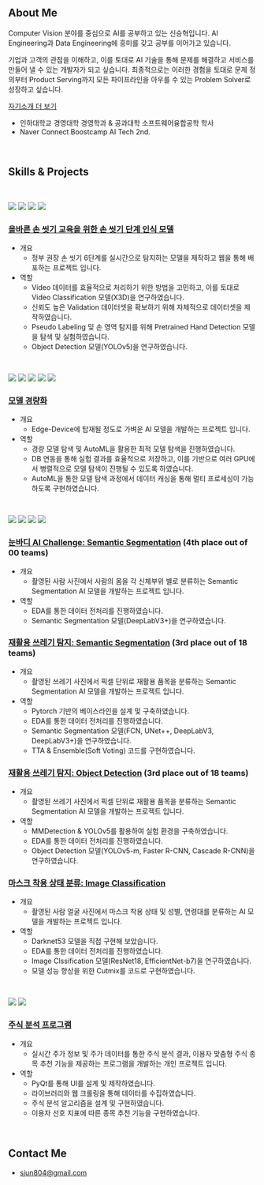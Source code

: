 ## About Me

Computer Vision 분야를 중심으로 AI를 공부하고 있는 신승혁입니다.
AI Engineering과 Data Engineering에 흥미를 갖고 공부를 이어가고 있습니다.

기업과 고객의 관점을 이해하고, 이를 토대로 AI 기술을 통해 문제를 해결하고 서비스를 만들어 낼 수 있는 개발자가 되고 싶습니다.
최종적으로는 이러한 경험을 토대로 문제 정의부터 Product Serving까지 모든 파이프라인을 아우를 수 있는 Problem Solver로 성장하고 싶습니다.

[자기소개 더 보기](https://www.notion.so/62660361b3144cc0b85a772d8a2cc3fa)

- 인하대학교 경영대학 경영학과 & 공과대학 소프트웨어융합공학 학사
- Naver Connect Boostcamp AI Tech 2nd. 

<br>

## Skills & Projects

<br>

<img src="https://img.shields.io/badge/Python-3776AB?style=flat-square&logo=Python&logoColor=white"/> <img src="https://img.shields.io/badge/Pytorch-EE4C2C?style=flat-square&logo=Pytorch&logoColor=white"/> <img src="https://img.shields.io/badge/-Tensorflow-FF6F00?style=flat-square&logo=Tensorflow&logoColor=white"/> <img src="https://img.shields.io/badge/OpenCV-5C3EE8?style=flat-square&logo=OpenCV&logoColor=white"/>

### [올바른 손 씻기 교육을 위한 손 씻기 단계 인식 모델](https://github.com/boostcampaitech2/final-project-level3-cv-04)
- 개요	
	- 정부 권장 손 씻기 6단계를 실시간으로 탐지하는 모델을 제작하고 웹을 통해 배포하는 프로젝트 입니다.
- 역할	
	- Video 데이터를 효율적으로 처리하기 위한 방법을 고민하고, 이를 토대로 Video Classification 모델(X3D)을 연구하였습니다.
	- 신뢰도 높은 Validation 데이터셋을 확보하기 위해 자체적으로 데이터셋을 제작하였습니다. 
	- Pseudo Labeling 및 손 영역 탐지를 위해 Pretrained Hand Detection 모델을 탐색 및 실험하였습니다.
	- Object Detection 모델(YOLOv5)을 연구하였습니다. 

<br>

<img src="https://img.shields.io/badge/Python-3776AB?style=flat-square&logo=Python&logoColor=white"/> <img src="https://img.shields.io/badge/Pytorch-EE4C2C?style=flat-square&logo=Pytorch&logoColor=white"/> <img src="https://img.shields.io/badge/OpenCV-5C3EE8?style=flat-square&logo=OpenCV&logoColor=white"/> <img src="https://img.shields.io/badge/WandB-FFBE00?style=flat-square&logo=Weights&Biases&logoColor=white"/> <img src="https://img.shields.io/badge/-PostgreSQL-4169E1?style=flat-square&logo=PostgreSQL&logoColor=white"/>

### [모델 경량화](https://github.com/seung-sss/model-optimization-level3-cv-04)
- 개요
	- Edge-Device에 탑재될 정도로 가벼운 AI 모델을 개발하는 프로젝트 입니다.
- 역할
	- 경량 모델 탐색 및 AutoML을 활용한 최적 모델 탐색을 진행하였습니다.
	- DB 연동을 통해 실험 결과를 효율적으로 저장하고, 이를 기반으로 여러 GPU에서 병렬적으로 모델 탐색이 진행될 수 있도록 하였습니다.
	- AutoML을 통한 모델 탐색 과정에서 데이터 캐싱을 통해 멀티 프로세싱이 가능하도록 구현하였습니다.

<br>

<img src="https://img.shields.io/badge/Python-3776AB?style=flat-square&logo=Python&logoColor=white"/> <img src="https://img.shields.io/badge/Pytorch-EE4C2C?style=flat-square&logo=Pytorch&logoColor=white"/> <img src="https://img.shields.io/badge/OpenCV-5C3EE8?style=flat-square&logo=OpenCV&logoColor=white"/> <img src="https://img.shields.io/badge/WandB-FFBE00?style=flat-square&logo=Weights&Biases&logoColor=white"/>

### [눈바디 AI Challenge: Semantic Segmentation](https://github.com/seung-sss/alchera-ai-challenge) (4th place out of 00 teams)
- 개요
	- 촬영된 사람 사진에서 사람의 몸을 각 신체부위 별로 분류하는 Semantic Segmentation AI 모델을 개발하는 프로젝트 입니다.
- 역할
	- EDA를 통한 데이터 전처리를 진행하였습니다.
	- Semantic Segmentation 모델(DeepLabV3+)을 연구하였습니다.

### [재활용 쓰레기 탐지: Semantic Segmentation](https://github.com/seung-sss/semantic-segmentation-level2-cv-04) (3rd place out of 18 teams)
- 개요
	- 촬영된 쓰레기 사진에서 픽셀 단위로 재활용 품목을 분류하는 Semantic Segmentation AI 모델을 개발하는 프로젝트 입니다.
- 역할
	- Pytorch 기반의 베이스라인을 설계 및 구축하였습니다.
	- EDA를 통한 데이터 전처리를 진행하였습니다.
	- Semantic Segmentation 모델(FCN, UNet++, DeepLabV3, DeepLabV3+)을 연구하였습니다.
	- TTA & Ensemble(Soft Voting) 코드를 구현하였습니다.

### [재활용 쓰레기 탐지: Object Detection](https://github.com/seung-sss/object-detection-level2-cv-04) (3rd place out of 18 teams)
- 개요
	- 촬영된 쓰레기 사진에서 픽셀 단위로 재활용 품목을 분류하는 Semantic Segmentation AI 모델을 개발하는 프로젝트 입니다.
- 역할
	- MMDetection & YOLOv5를 활용하여 실험 환경을 구축하였습니다.
	- EDA를 통한 데이터 전처리를 진행하였습니다.
	- Object Detection 모델(YOLOv5-m, Faster R-CNN, Cascade R-CNN)을 연구하였습니다.

### [마스크 착용 상태 분류: Image Classification](https://github.com/seung-sss/image-classification-level1)
- 개요
	- 촬영된 사람 얼굴 사진에서 마스크 착용 상태 및 성별, 연령대를 분류하는 AI 모델을 개발하는 프로젝트 입니다.
- 역할
	- Darknet53 모델을 직접 구현해 보았습니다.
	- EDA를 통한 데이터 전처리를 진행하였습니다.
	- Image Clssification 모델(ResNet18, EfficientNet-b7)을 연구하였습니다.
	- 모델 성능 향상을 위한 Cutmix를 코드로 구현하였습니다.
 
<br>

<img src="https://img.shields.io/badge/Python-3776AB?style=flat-square&logo=Python&logoColor=white"/> <img src="https://img.shields.io/badge/GUI-41CD52?style=flat-square&logo=Qt&logoColor=white"/> 

### [주식 분석 프로그램](https://github.com/seung-sss/image-classification-level1-24)
- 개요
	- 실시간 주가 정보 및 주가 데이터를 통한 주식 분석 결과, 이용자 맞춤형 주식 종목 추천 기능을 제공하는 프로그램을 개발하는 개인 프로젝트 입니다.
- 역할
	- PyQt를 통해 UI를 설계 및 제작하였습니다.
	- 라이브러리와 웹 크롤링을 통해 데이터를 수집하였습니다.
	- 주식 분석 알고리즘을 설계 및 구현하였습니다.
	- 이용자 선호 지표에 따른 종목 추천 기능을 구현하였습니다. 

<br>

## Contact Me

- sjun804@gmail.com
